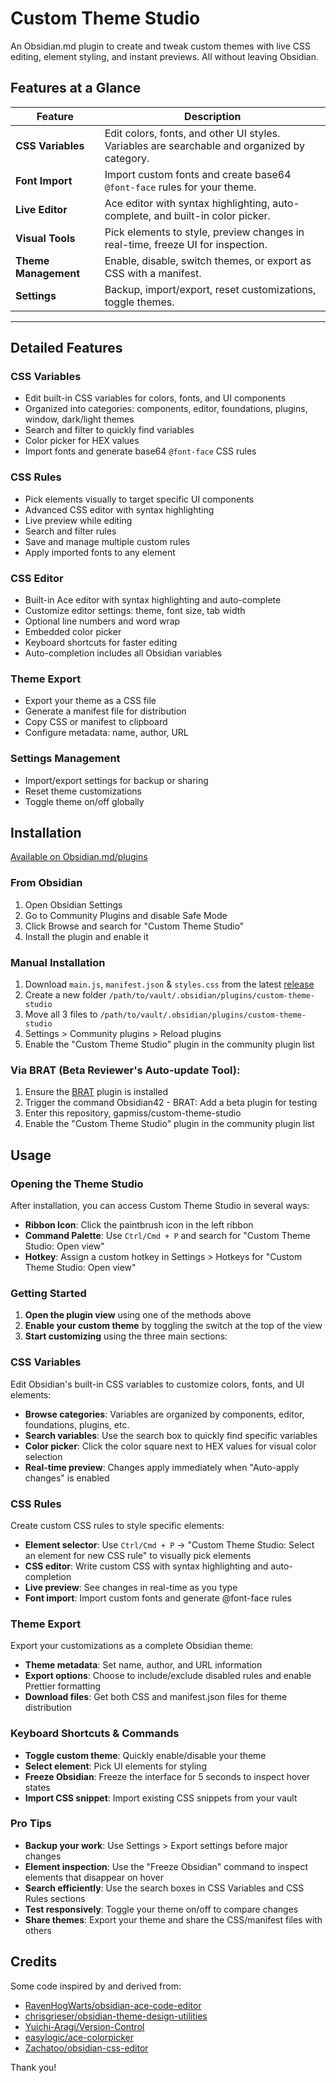 # Custom Theme Studio

An Obsidian.md plugin to create and tweak custom themes with live CSS editing, element styling, and instant previews. All without leaving Obsidian.

## Features at a Glance

| Feature              | Description                                                                                  |
| -------------------- | -------------------------------------------------------------------------------------------- |
| **CSS Variables**    | Edit colors, fonts, and other UI styles. Variables are searchable and organized by category. |
| **Font Import**      | Import custom fonts and create base64 `@font-face` rules for your theme.                     |
| **Live Editor**      | Ace editor with syntax highlighting, auto-complete, and built-in color picker.               |
| **Visual Tools**     | Pick elements to style, preview changes in real-time, freeze UI for inspection.              |
| **Theme Management** | Enable, disable, switch themes, or export as CSS with a manifest.                            |
| **Settings**         | Backup, import/export, reset customizations, toggle themes.                                  |

---

## Detailed Features

### CSS Variables

- Edit built-in CSS variables for colors, fonts, and UI components
- Organized into categories: components, editor, foundations, plugins, window, dark/light themes
- Search and filter to quickly find variables
- Color picker for HEX values
- Import fonts and generate base64 `@font-face` CSS rules

### CSS Rules

- Pick elements visually to target specific UI components
- Advanced CSS editor with syntax highlighting
- Live preview while editing
- Search and filter rules
- Save and manage multiple custom rules
- Apply imported fonts to any element

### CSS Editor

- Built-in Ace editor with syntax highlighting and auto-complete
- Customize editor settings: theme, font size, tab width
- Optional line numbers and word wrap
- Embedded color picker
- Keyboard shortcuts for faster editing
- Auto-completion includes all Obsidian variables

### Theme Export

- Export your theme as a CSS file
- Generate a manifest file for distribution
- Copy CSS or manifest to clipboard
- Configure metadata: name, author, URL

### Settings Management

- Import/export settings for backup or sharing
- Reset theme customizations
- Toggle theme on/off globally

## Installation

[Available on Obsidian.md/plugins](https://obsidian.md/plugins?search=custom-theme-studio)

### From Obsidian

1. Open Obsidian Settings
2. Go to Community Plugins and disable Safe Mode
3. Click Browse and search for "Custom Theme Studio"
4. Install the plugin and enable it

### Manual Installation

1. Download `main.js`, `manifest.json` & `styles.css` from the latest [release](https://github.com/gapmiss/custom-theme-studio/releases/)
2. Create a new folder `/path/to/vault/.obsidian/plugins/custom-theme-studio`
3. Move all 3 files to `/path/to/vault/.obsidian/plugins/custom-theme-studio`
4. Settings > Community plugins > Reload plugins
5. Enable the "Custom Theme Studio" plugin in the community plugin list

### Via BRAT (Beta Reviewer's Auto-update Tool):

1. Ensure the [BRAT](https://github.com/TfTHacker/obsidian42-brat) plugin is installed
2. Trigger the command Obsidian42 - BRAT: Add a beta plugin for testing
3. Enter this repository, gapmiss/custom-theme-studio
4. Enable the "Custom Theme Studio" plugin in the community plugin list

## Usage

### Opening the Theme Studio

After installation, you can access Custom Theme Studio in several ways:

- **Ribbon Icon**: Click the paintbrush icon in the left ribbon
- **Command Palette**: Use `Ctrl/Cmd + P` and search for "Custom Theme Studio: Open view"
- **Hotkey**: Assign a custom hotkey in Settings > Hotkeys for "Custom Theme Studio: Open view"

### Getting Started

1. **Open the plugin view** using one of the methods above
2. **Enable your custom theme** by toggling the switch at the top of the view
3. **Start customizing** using the three main sections:

### CSS Variables

Edit Obsidian's built-in CSS variables to customize colors, fonts, and UI elements:

- **Browse categories**: Variables are organized by components, editor, foundations, plugins, etc.
- **Search variables**: Use the search box to quickly find specific variables
- **Color picker**: Click the color square next to HEX values for visual color selection
- **Real-time preview**: Changes apply immediately when "Auto-apply changes" is enabled

### CSS Rules

Create custom CSS rules to style specific elements:

- **Element selector**: Use `Ctrl/Cmd + P` → "Custom Theme Studio: Select an element for new CSS rule" to visually pick elements
- **CSS editor**: Write custom CSS with syntax highlighting and auto-completion
- **Live preview**: See changes in real-time as you type
- **Font import**: Import custom fonts and generate @font-face rules

### Theme Export

Export your customizations as a complete Obsidian theme:

- **Theme metadata**: Set name, author, and URL information
- **Export options**: Choose to include/exclude disabled rules and enable Prettier formatting
- **Download files**: Get both CSS and manifest.json files for theme distribution

### Keyboard Shortcuts & Commands

- **Toggle custom theme**: Quickly enable/disable your theme
- **Select element**: Pick UI elements for styling
- **Freeze Obsidian**: Freeze the interface for 5 seconds to inspect hover states
- **Import CSS snippet**: Import existing CSS snippets from your vault

### Pro Tips

- **Backup your work**: Use Settings > Export settings before major changes
- **Element inspection**: Use the "Freeze Obsidian" command to inspect elements that disappear on hover
- **Search efficiently**: Use the search boxes in CSS Variables and CSS Rules sections
- **Test responsively**: Toggle your theme on/off to compare changes
- **Share themes**: Export your theme and share the CSS/manifest files with others

## Credits

Some code inspired by and derived from:

- [RavenHogWarts/obsidian-ace-code-editor](https://github.com/RavenHogWarts/obsidian-ace-code-editor)
- [chrisgrieser/obsidian-theme-design-utilities](https://github.com/chrisgrieser/obsidian-theme-design-utilities)
- [Yuichi-Aragi/Version-Control](https://github.com/Yuichi-Aragi/Version-Control)
- [easylogic/ace-colorpicker](https://github.com/easylogic/ace-colorpicker)
- [Zachatoo/obsidian-css-editor](https://github.com/Zachatoo/obsidian-css-editor)

Thank you!

